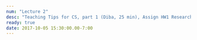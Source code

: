 ```yaml
---
num: "Lecture 2"
desc: "Teaching Tips for CS, part 1 (Diba, 25 min), Assign HW1 Research Topics (Phill, 5 min)"
ready: true
date: 2017-10-05 15:30:00.00-7:00
---
```


